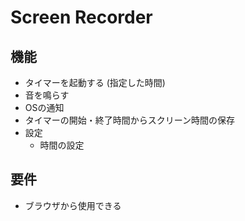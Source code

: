 # Screen Recorder

## 機能
- タイマーを起動する (指定した時間)
- 音を鳴らす
- OSの通知
- タイマーの開始・終了時間からスクリーン時間の保存
- 設定
    - 時間の設定

## 要件
- ブラウザから使用できる